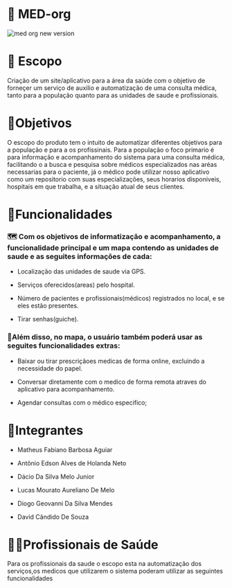 # 🏥 MED-org
 

![med org new version](https://github.com/user-attachments/assets/c8dfc841-4206-4ea3-8bee-9a7e3ed112aa)




# 📓 Escopo

Criação de um site/aplicativo para a área da saúde com o objetivo de forneçer um serviço de auxilio e automatização de uma consulta médica, tanto para a população quanto para as unidades de saude e profissionais.


# 🎯Objetivos

O escopo do produto tem o intuito de automatizar diferentes objetivos para a população e para a os profissinais. Para a população o foco primario é para informação e acompanhamento do sistema para uma consulta médica, facilitando o a busca e pesquisa sobre médicos especializados nas aréas necessarias para o paciente, já o médico pode utilizar nosso aplicativo como um repositorio com suas especializações, seus horarios disponiveis, hospitais em que trabalha, e a situação atual de seus clientes.



# 📱Funcionalidades
### 🗺️ Com os objetivos de informatização e acompanhamento, a funcionalidade principal e um mapa contendo as unidades de saude e as seguites informações de cada:

- Localização das unidades de saude via GPS.

- Serviços oferecidos(areas) pelo hospital.

- Número de pacientes e profissionais(médicos) registrados no local, e se eles estão presentes.

- Tirar senhas(guiche).

### 📔Além disso, no mapa, o usuário também poderá usar as seguites funcionalidades extras:

- Baixar ou tirar prescriçãoes medicas de forma online, excluindo a necessidade do papel.

- Conversar diretamente com o medico de forma remota atraves do aplicativo para acompanhamento.

- Agendar consultas com o médico especifico;


# 🤝Integrantes 

- Matheus Fabiano Barbosa Aguiar

- Antônio Edson Alves de Holanda Neto

- Dácio Da Silva Melo Junior

- Lucas Mourato Aureliano De Melo

- Diogo Geovanni Da Silva Mendes

- David Cândido De Souza    



# 👨‍⚕️Profissionais de Saúde

Para os profissionais da saude o escopo esta na automatização dos serviços,os medicos que utilizarem o sistema poderam utilizar as seguintes funcionalidades 



